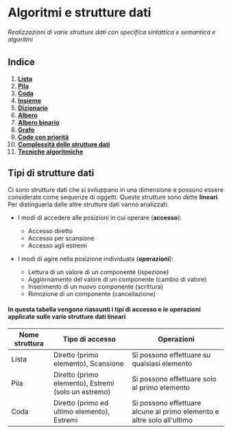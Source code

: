 # Algoritmi e strutture dati
###### Realizzazioni di varie strutture dati con specifica sintattica e semantica e algoritmi

## Indice
1. **[Lista](https://github.com/burraco135/algoritmi-e-strutture-dati/blob/main/Teoria/Lista.md)**
2. **[Pila](https://github.com/burraco135/algoritmi-e-strutture-dati/blob/main/Teoria/Pila.md)**
3. **[Coda](https://github.com/burraco135/algoritmi-e-strutture-dati/blob/main/Teoria/Coda.md)**
4. **[Insieme](https://github.com/burraco135/algoritmi-e-strutture-dati/blob/main/Teoria/Insieme.md)**
5. **[Dizionario](https://github.com/burraco135/algoritmi-e-strutture-dati/blob/main/Teoria/Dizionario.md)**
6. **[Albero](https://github.com/burraco135/algoritmi-e-strutture-dati/blob/main/Teoria/Albero.md)**
7. **[Albero binario](https://github.com/burraco135/algoritmi-e-strutture-dati/blob/main/Teoria/AlberoBinario.md)**
8. **[Grafo](https://github.com/burraco135/algoritmi-e-strutture-dati/blob/main/Teoria/Grafo.md)**
9. **[Code con priorità](https://github.com/burraco135/algoritmi-e-strutture-dati/blob/main/Teoria/CodeConPriorit%C3%A0.md)**
10. **[Complessità delle strutture dati](https://github.com/burraco135/algoritmi-e-strutture-dati/blob/main/ComplessitàComputazionale.md)**
11. **[Tecniche algoritmiche](https://github.com/burraco135/algoritmi-e-strutture-dati/blob/main/TecnicheAlgoritmiche.md)**

## Tipi di strutture dati
Ci sono strutture dati che si sviluppano in una dimensione e possono essere considerate come sequenze di oggetti. Queste strutture sono dette **lineari**.
Per distinguerla dalle altre strutture dati vanno analizzati:
- I modi di accedere alle posizioni in cui operare (**accesso**):
  - Accesso diretto
  - Accesso per scansione
  - Accesso agli estremi
      
- I modi di agire nella posizione individuata (**operazioni**):
  - Lettura di un valore di un componente (ispezione)
  - Aggiornamento del valore di un componente (cambio di valore)
  - Inserimento di un nuovo componente (scrittura)
  - Rimozione di un componente (cancellazione)

#### In questa tabella vengono riassunti i tipi di accesso e le operazioni applicate sulle varie strutture dati lineari

Nome struttura | Tipo di accesso | Operazioni
---------------|-----------------|-----------
Lista | Diretto (primo elemento), Scansione | Si possono effettuare su qualsiasi elemento
Pila | Diretto (primo elemento), Estremi (solo un estremo) | Si possono effettuare solo al primo elemento
Coda | Diretto (primo ed ultimo elemento), Estremi | Si possono effettuare alcune al primo elemento e altre solo all'ultimo
